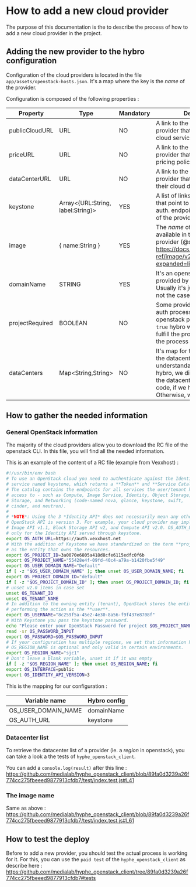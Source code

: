 # How to add a new cloud provider

The purpose of this documentation is the to describe the process of how to add a new cloud provider in the project.

## Adding the new provider to the hybro configuration

Configuration of the cloud providers is located in the file `app/assets/openstack-hosts.json`.
It's a map where the key is the _name_ of the provider.

Configuration is composed of the following properties :

| Property        | Type                              | Mandatory | Description                                                                                                                                                                                                              |
| --------------- | --------------------------------- | --------- | ------------------------------------------------------------------------------------------------------------------------------------------------------------------------------------------------------------------------ |
| publicCloudURL  | URL                               | NO        | A link to the webpage of the provider that describes their cloud services.                                                                                                                                               |
| priceURL        | URL                               | NO        | A link to the webpage of the provider that describes their pricing policies.                                                                                                                                             |
| dataCenterURL   | URL                               | NO        | A link to the webpage of the provider that describes and list their cloud datacenter                                                                                                                                     |
| keystone        | Array<{URL:String, label:String}> | YES       | A list of links (with their _label_) that point to the openstack auth. endpoint (alias keystone) of the provider.                                                                                                        |
| image           | { name:String }                   | YES       | The _name_ of a `Debian 9` image, available in the catalog of the provider (@see https://docs.openstack.org/api-ref/image/v2/index.html?expanded=list-images-detail)                                                     |
| domainName      | STRING                            | YES       | It's an openstack variable provided by the cloud provider. Usually it's just `default` but it's not the case everytime                                                                                                   |
| projectRequired | BOOLEAN                           | NO        | Some provider need during the auth process, to specify the openstack project name.If it's `true` hybro will ask the user to fulfill the project name during the process                                                  |
| dataCenters     | Map<String,String>                | NO        | It's map for the transalation of the datacenter code to a human understandable name. So in hybro, we display the name of the datacenter instead of its code, if we have the translation. Otherwise, we display the code. |

## How to gather the needed information

### General OpenStack information

The majority of the cloud providers allow you to download the RC file of the openstack CLI.
In this file, you will find all the needed information.

This is an example of the content of a RC file (example from Vexxhost) :

```bash
#!/usr/bin/env bash
# To use an OpenStack cloud you need to authenticate against the Identity
# service named keystone, which returns a **Token** and **Service Catalog**.
# The catalog contains the endpoints for all services the user/tenant has
# access to - such as Compute, Image Service, Identity, Object Storage, Block
# Storage, and Networking (code-named nova, glance, keystone, swift,
# cinder, and neutron).
#
# *NOTE*: Using the 3 *Identity API* does not necessarily mean any other
# OpenStack API is version 3. For example, your cloud provider may implement
# Image API v1.1, Block Storage API v2, and Compute API v2.0. OS_AUTH_URL is
# only for the Identity API served through keystone.
export OS_AUTH_URL=https://auth.vexxhost.net
# With the addition of Keystone we have standardized on the term **project**
# as the entity that owns the resources.
export OS_PROJECT_ID=3a0070e6805a418d8cfe6115edfc0f6b
export OS_PROJECT_NAME="55428e4f-09fd-40c4-a79a-b1420fbe5f49"
export OS_USER_DOMAIN_NAME="Default"
if [ -z "$OS_USER_DOMAIN_NAME" ]; then unset OS_USER_DOMAIN_NAME; fi
export OS_PROJECT_DOMAIN_ID="default"
if [ -z "$OS_PROJECT_DOMAIN_ID" ]; then unset OS_PROJECT_DOMAIN_ID; fi
# unset v2.0 items in case set
unset OS_TENANT_ID
unset OS_TENANT_NAME
# In addition to the owning entity (tenant), OpenStack stores the entity
# performing the action as the **user**.
export OS_USERNAME="8c259f5a-45e2-4e30-8a56-f9f437e8708f"
# With Keystone you pass the keystone password.
echo "Please enter your OpenStack Password for project $OS_PROJECT_NAME as user $OS_USERNAME: "
read -sr OS_PASSWORD_INPUT
export OS_PASSWORD=$OS_PASSWORD_INPUT
# If your configuration has multiple regions, we set that information here.
# OS_REGION_NAME is optional and only valid in certain environments.
export OS_REGION_NAME="sjc1"
# Don't leave a blank variable, unset it if it was empty
if [ -z "$OS_REGION_NAME" ]; then unset OS_REGION_NAME; fi
export OS_INTERFACE=public
export OS_IDENTITY_API_VERSION=3
```

This is the mapping for our configuration :

| Variable name       | Hybro config |
| ------------------- | ------------ |
| OS_USER_DOMAIN_NAME | domainName   |
| OS_AUTH_URL         | keystone     |

### Datacenter list

To retrieve the datacenter list of a provider (ie. a _region_ in openstack), you can take a look a the tests of `hyphe_openstack_client`.

You can add a `console.log(result)` after this line : https://github.com/medialab/hyphe_openstack_client/blob/89fa0d3239a26f774cc275fbeeed9877913cfdb7/test/index.test.js#L41

### The image name

Same as above : https://github.com/medialab/hyphe_openstack_client/blob/89fa0d3239a26f774cc275fbeeed9877913cfdb7/test/index.test.js#L61

## How to test the deploy

Before to add a new provider, you should test the actual process is working for it.
For this, you can use the `paid test` of the `hyphe_openstack_client` as describe here : https://github.com/medialab/hyphe_openstack_client/tree/89fa0d3239a26f774cc275fbeeed9877913cfdb7#tests

